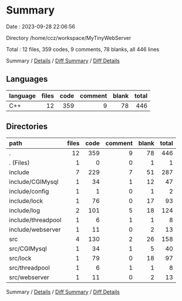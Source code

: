 # Summary

Date : 2023-09-28 22:06:56

Directory /home/ccz/workspace/MyTinyWebServer

Total : 12 files,  359 codes, 9 comments, 78 blanks, all 446 lines

Summary / [Details](details.md) / [Diff Summary](diff.md) / [Diff Details](diff-details.md)

## Languages
| language | files | code | comment | blank | total |
| :--- | ---: | ---: | ---: | ---: | ---: |
| C++ | 12 | 359 | 9 | 78 | 446 |

## Directories
| path | files | code | comment | blank | total |
| :--- | ---: | ---: | ---: | ---: | ---: |
| . | 12 | 359 | 9 | 78 | 446 |
| . (Files) | 1 | 0 | 0 | 1 | 1 |
| include | 7 | 229 | 7 | 51 | 287 |
| include/CGIMysql | 1 | 34 | 1 | 12 | 47 |
| include/config | 1 | 1 | 0 | 1 | 2 |
| include/lock | 1 | 76 | 0 | 17 | 93 |
| include/log | 2 | 101 | 5 | 18 | 124 |
| include/threadpool | 1 | 6 | 1 | 1 | 8 |
| include/webserver | 1 | 11 | 0 | 2 | 13 |
| src | 4 | 130 | 2 | 26 | 158 |
| src/CGIMysql | 1 | 34 | 1 | 5 | 40 |
| src/lock | 1 | 79 | 0 | 18 | 97 |
| src/threadpool | 1 | 6 | 1 | 1 | 8 |
| src/webserver | 1 | 11 | 0 | 2 | 13 |

Summary / [Details](details.md) / [Diff Summary](diff.md) / [Diff Details](diff-details.md)